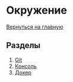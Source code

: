 # Окружение

[Вернуться на главную](/README.md)

## Разделы

1. [Git](./git.md)
2. [Консоль](./console.md)
3. [Докер](./docker.md)
